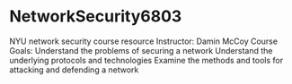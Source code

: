 # NetworkSecurity6803
NYU network security course resource
Instructor: Damin McCoy
Course Goals: Understand the problems of securing a network
              Understand the underlying protocols and technologies 
              Examine the methods and tools for attacking and defending a network


